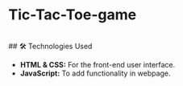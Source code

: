 # Tic-Tac-Toe-game
<br>
## 🛠️ Technologies Used

- **HTML & CSS:** For the front-end user interface.
- **JavaScript:** To add functionality in webpage.
